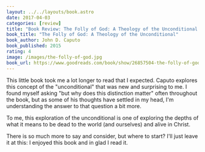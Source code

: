 ```yaml
---
layout: ../../layouts/book.astro
date: 2017-04-03
categories: [review]
title: "Book Review: The Folly of God: A Theology of the Unconditional by John D. Caputo"
book_title: "The Folly of God: A Theology of the Unconditional"
book_author: John D. Caputo
book_published: 2015
rating: 4
image: /images/the-folly-of-god.jpg
book_url: https://www.goodreads.com/book/show/26857504-the-folly-of-god
---
```

This little book took me a lot longer to read that I expected. Caputo explores this concept of the "unconditional" that was new and surprising to me. I found myself asking "but why does this distinction matter" often throughout the book, but as some of his thoughts have settled in my head, I'm understanding the answer to that question a bit more.

To me, this exploration of the unconditional is one of exploring the depths of what it means to be dead to the world (and ourselves) and alive in Christ.

There is so much more to say and consider, but where to start? I'll just leave it at this: I enjoyed this book and in glad I read it.
